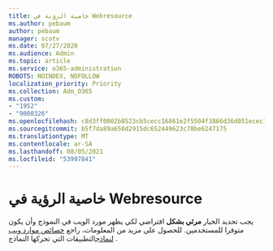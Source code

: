 ```yaml
---
title: خاصية الرؤية في Webresource
ms.author: pebaum
author: pebaum
manager: scotv
ms.date: 07/27/2020
ms.audience: Admin
ms.topic: article
ms.service: o365-administration
ROBOTS: NOINDEX, NOFOLLOW
localization_priority: Priority
ms.collection: Adm_O365
ms.custom:
- "1952"
- "9000326"
ms.openlocfilehash: c8d3ff0002b8523cb5cecc16861e2f5504f3866d36d051ecec1592dba64fd423
ms.sourcegitcommit: b5f7da89a650d2915dc652449623c78be6247175
ms.translationtype: MT
ms.contentlocale: ar-SA
ms.lasthandoff: 08/05/2021
ms.locfileid: "53997841"
---
```

# <a name="webresource-visibility-property"></a>خاصية الرؤية في Webresource

يجب تحديد الخيار **مرئي بشكل** افتراضي لكي يظهر مورد الويب في النموذج وأن يكون متوفرا للمستخدمين. للحصول على مزيد من المعلومات، راجع [خصائص موارد ويب لنماذج](https://docs.microsoft.com/powerapps/maker/model-driven-apps/web-resource-properties-legacy)التطبيقات التي تحركها النماذج .